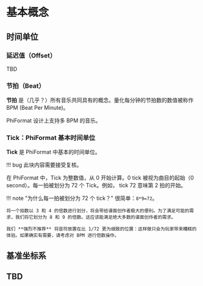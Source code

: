# 基本概念

## 时间单位

### 延迟值（Offset）

TBD

### 节拍（Beat）

**节拍** 是（几乎？）所有音乐共同具有的概念。量化每分钟的节拍数的数值被称作 BPM (Beat Per Minute)。

PhiFormat 设计上支持多 BPM 的音乐。

### Tick：PhiFormat 基本时间单位

**Tick** 是 PhiFormat 中基本的时间单位。

!!! bug
    此块内容需要接受复核。

在 PhiFormat 中，Tick 为整数值，从 0 开始计算。0 tick 被视为曲目的起始（0 second）。每一拍被划分为 72 个 Tick。例如， tick 72 意味第 2 拍的开始。

!!! note "为什么每一拍被划分为 72 个 tick？"
    很简单：`8*9=72`。

    将一个拍数以 3 和 4 的倍数进行划分，将会带给谱面创作者极大的便利。为了满足可能的需求，我们将它划分为 8 和 9 的倍数。这应该能满足绝大多数的谱面创作者的需求。

    我们 **强烈不推荐** 将音符放置在比 1/72 更为细致的位置：这样做只会为玩家带来糟糕的体验。如果确实有需要，请考虑对 BPM 进行倍数操作。

## 基准坐标系

## TBD
